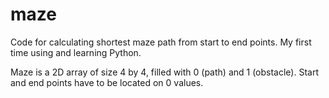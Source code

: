 # maze

Code for calculating shortest maze path from start to end points. My first time using and learning Python.

Maze is a 2D array of size 4 by 4, filled with 0 (path) and 1 (obstacle). Start and end points have to be located on 0 values.
